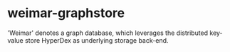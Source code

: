weimar-graphstore
=================

'Weimar' denotes a graph database, which leverages the distributed key-value store HyperDex as underlying storage back-end.
